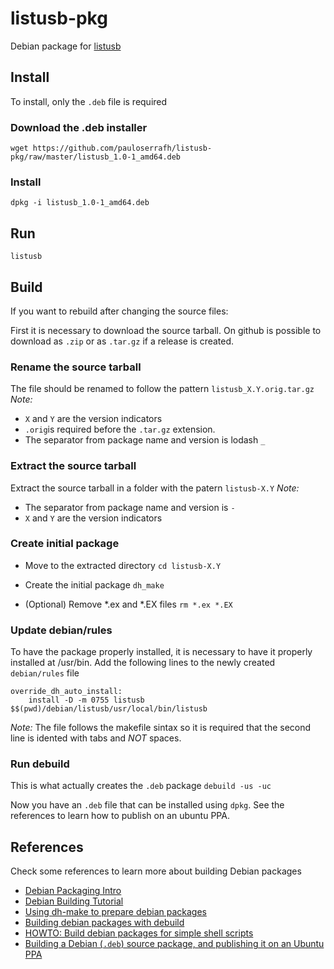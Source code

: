 # listusb-pkg

Debian package for [listusb](https://github.com/sergioprado/listusb)


## Install
To install, only the `.deb` file is required

### Download the .deb installer
`wget https://github.com/pauloserrafh/listusb-pkg/raw/master/listusb_1.0-1_amd64.deb`

### Install
`dpkg -i listusb_1.0-1_amd64.deb`

## Run
`listusb`

## Build
If you want to rebuild after changing the source files:

First it is necessary to download the source tarball. On github is
possible to download as `.zip` or as `.tar.gz` if a release is created.

### Rename the source tarball
The file should be renamed to follow the pattern
`listusb_X.Y.orig.tar.gz`
*Note:*
- `X` and `Y` are the version indicators
- `.orig`is required before the `.tar.gz` extension.
- The separator from package name and version is lodash `_`

### Extract the source tarball
Extract the source tarball in a folder with the patern
`listusb-X.Y`
*Note:*
- The separator from package name and version is `-`
- `X` and `Y` are the version indicators

### Create initial package
- Move to the extracted directory
`cd listusb-X.Y`

- Create the initial package
`dh_make`

- (Optional) Remove *.ex and *.EX files
`rm *.ex *.EX`

### Update debian/rules
To have the package properly installed, it is necessary to have it 
properly installed at /usr/bin.
Add the following lines to the newly created `debian/rules` file
```
override_dh_auto_install:
	install -D -m 0755 listusb $$(pwd)/debian/listusb/usr/local/bin/listusb
```
*Note:*
The file follows the makefile sintax so it is required that the second
line is idented with tabs and *NOT* spaces.

### Run debuild
This is what actually creates the `.deb` package
`debuild -us -uc`

Now you have an `.deb` file that can be installed using `dpkg`.
See the references to learn how to publish on an ubuntu PPA.

## References
Check some references to learn more about building Debian packages
- [Debian Packaging Intro](https://wiki.debian.org/Packaging/Intro)
- [Debian Building Tutorial](https://wiki.debian.org/BuildingTutorial)
- [Using dh-make to prepare debian packages](https://blog.packagecloud.io/eng/2015/07/14/using-dh-make-to-prepare-debian-packages/)
- [Building debian packages with debuild](https://blog.packagecloud.io/debian/debuild/packaging/2015/06/08/buildling-deb-packages-with-debuild/)
- [HOWTO: Build debian packages for simple shell scripts](https://blog.packagecloud.io/eng/2016/12/15/howto-build-debian-package-containing-simple-shell-scripts/)
- [Building a Debian (`.deb`) source package, and publishing it on an Ubuntu PPA](https://saveriomiroddi.github.io/Building-a-debian-deb-source-package-and-publishing-it-on-an-ubuntu-ppa/)

